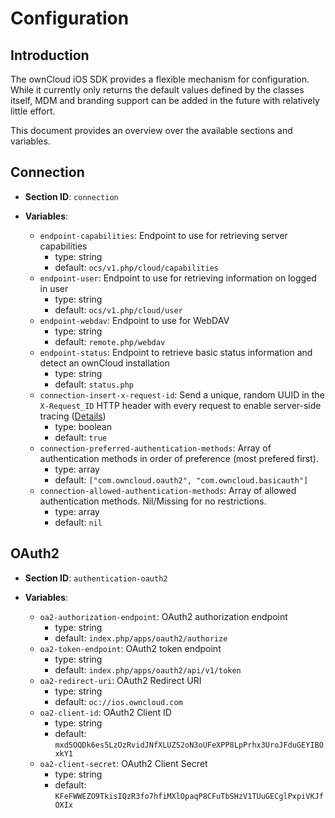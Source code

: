 # Configuration

## Introduction

The ownCloud iOS SDK provides a flexible mechanism for configuration. While it currently only returns the default values defined by the classes itself, MDM and branding support can be added in the future with relatively little effort.

This document provides an overview over the available sections and variables.

## Connection

- **Section ID**: `connection`

- **Variables**:
	- `endpoint-capabilities`: Endpoint to use for retrieving server capabilities
		- type: string
		- default: `ocs/v1.php/cloud/capabilities`
	- `endpoint-user`: Endpoint to use for retrieving information on logged in user
		- type: string
		- default: `ocs/v1.php/cloud/user`
	- `endpoint-webdav`: Endpoint to use for WebDAV
		- type: string
		- default: `remote.php/webdav`
	- `endpoint-status`: Endpoint to retrieve basic status information and detect an ownCloud installation
		- type: string
		- default: `status.php`
	- `connection-insert-x-request-id`: Send a unique, random UUID in the `X-Request_ID` HTTP header with every request to enable server-side tracing ([Details](https://github.com/owncloud/ios-sdk/issues/1))
		- type: boolean
		- default: `true`
	- `connection-preferred-authentication-methods`: Array of authentication methods in order of preference (most prefered first).
		- type: array
		- default: `["com.owncloud.oauth2", "com.owncloud.basicauth"]`
	- `connection-allowed-authentication-methods`: Array of allowed authentication methods. Nil/Missing for no restrictions.
		- type: array
		- default: `nil`

## OAuth2

- **Section ID**: `authentication-oauth2`

- **Variables**:
	- `oa2-authorization-endpoint`: OAuth2 authorization endpoint
		- type: string
		- default: `index.php/apps/oauth2/authorize`
	- `oa2-token-endpoint`: OAuth2 token endpoint
		- type: string
		- default: `index.php/apps/oauth2/api/v1/token`
	- `oa2-redirect-uri`: OAuth2 Redirect URI
		- type: string
		- default: `oc://ios.owncloud.com`
	- `oa2-client-id`: OAuth2 Client ID
		- type: string
		- default: `mxd5OQDk6es5LzOzRvidJNfXLUZS2oN3oUFeXPP8LpPrhx3UroJFduGEYIBOxkY1`
	- `oa2-client-secret`: OAuth2 Client Secret
		- type: string
		- default: `KFeFWWEZO9TkisIQzR3fo7hfiMXlOpaqP8CFuTbSHzV1TUuGECglPxpiVKJfOXIx`
